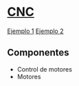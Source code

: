 # [CNC](https://es.wikipedia.org/wiki/Control_num%C3%A9rico_por_computadora)

[Ejemplo 1](http://www.instructables.com/id/Mini-CNC-Plotter-Arduino-Based/)
[Ejemplo 2](http://www.instructables.com/id/Mini-Arduino-CNC/)

## Componentes

* Control de motores
* Motores

